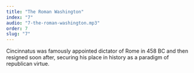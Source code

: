 ```yaml
---
title: "The Roman Washington"
index: "7"
audio: "7-the-roman-washington.mp3"
order: 7
slug: "7"
---
```


Cincinnatus was famously appointed dictator of Rome in 458 BC and then resigned soon after, securing his place in history as a paradigm of republican virtue.


